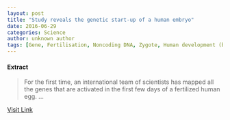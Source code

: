 ```yaml
---
layout: post
title: "Study reveals the genetic start-up of a human embryo"
date: 2016-06-29
categories: Science
author: unknown author
tags: [Gene, Fertilisation, Noncoding DNA, Zygote, Human development (biology), Cell potency, Homeobox, Molecular biology, Biology, Life sciences, Biotechnology, Genetics, Organisms, Biochemistry, Cell biology, Developmental biology, Reproduction]
---
```





#### Extract
>For the first time, an international team of scientists has mapped all the genes that are activated in the first few days of a fertilized human egg. ...



[Visit Link](http://www.sciencedaily.com/releases/2015/09/150903081200.htm)


